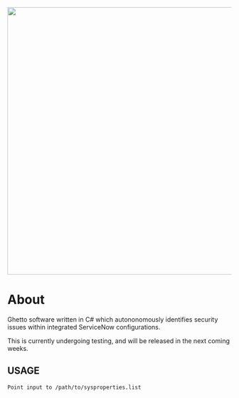 <p align="center">
  <img width="600" src="https://i.postimg.cc/qvY12TPD/snowaudit-v2.png">
</p>

# About

Ghetto software written in C# which autononomously identifies security issues within integrated ServiceNow configurations. 

This is currently undergoing testing, and will be released in the next coming weeks.

## USAGE
```
Point input to /path/to/sysproperties.list
```
